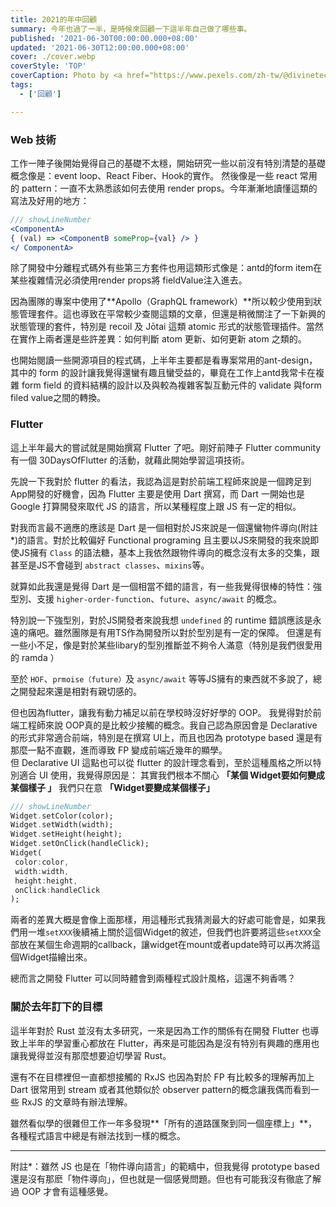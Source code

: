 ```yaml
---
title: 2021的年中回顧
summary: 今年也過了一半，是時候來回顧一下這半年自己做了哪些事。
published: '2021-06-30T00:00:00.000+08:00'
updated: '2021-06-30T12:00:00.000+08:00'
cover: ./cover.webp
coverStyle: 'TOP'
coverCaption: Photo by <a href="https://www.pexels.com/zh-tw/@divinetechygirl?utm_content=attributionCopyText&utm_medium=referral&utm_source=pexels">Christina Morillo</a> on <a href="https://www.pexels.com/zh-tw/photo/macbook-pro-1181244/?utm_content=attributionCopyText&utm_medium=referral&utm_source=pexels">Pexels</a>
tags:
  - ['回顧']

---
```


### Web 技術

工作一陣子後開始覺得自己的基礎不太穩，開始研究一些以前沒有特別清楚的基礎概念像是：event loop、React Fiber、Hook的實作。
然後像是一些 react 常用的 pattern：一直不太熟悉該如何去使用 render props。今年漸漸地讀懂這類的寫法及好用的地方：

```jsx
/// showLineNumber
<ComponentA>
{ (val) => <ComponentB someProp={val} /> }
</ ComponentA>
```

除了開發中分離程式碼外有些第三方套件也用這類形式像是：antd的form item在某些複雜情況必須使用render props將 fieldValue注入進去。

因為團隊的專案中使用了**Apollo（GraphQL framework）**所以較少使用到狀態管理套件。這也導致在平常較少查閱這類的文章，但還是稍微關注了一下新興的狀態管理的套件，特別是 recoil 及 Jōtai 這類 atomic 形式的狀態管理插件。當然在實作上兩者還是些許差異：如何判斷 atom 更新、如何更新 atom 之類的。

也開始閱讀一些開源項目的程式碼，上半年主要都是看專案常用的ant-design，其中的 form 的設計讓我覺得還蠻有趣且蠻受益的，畢竟在工作上antd我常卡在複雜 form field 的資料結構的設計以及與較為複雜客製互動元件的 validate 與form filed value之間的轉換。

### Flutter

這上半年最大的嘗試就是開始撰寫 Flutter 了吧。剛好前陣子 Flutter community 有一個 30DaysOfFlutter 的活動，就藉此開始學習這項技術。

先說一下我對於 flutter 的看法，我認為這是對於前端工程師來說是一個跨足到App開發的好機會，因為 Flutter 主要是使用 Dart 撰寫，而 Dart 一開始也是 Google 打算開發來取代 JS 的語言，所以某種程度上跟 JS 有一定的相似。

對我而言最不適應的應該是 Dart 是一個相對於JS來說是一個還蠻物件導向(附註*)的語言。對於比較偏好 Functional programing 且主要以JS來開發的我來說即使JS擁有 `Class` 的語法糖，基本上我依然跟物件導向的概念沒有太多的交集，跟甚至是JS不會碰到 `abstract classes`、`mixins`等。

就算如此我還是覺得 Dart 是一個相當不錯的語言，有一些我覺得很棒的特性：強型別、支援 `higher-order-function`、`future`、`async/await` 的概念。

特別說一下強型別，對於JS開發者來說我想 `undefined` 的 runtime 錯誤應該是永遠的痛吧。雖然團隊是有用TS作為開發所以對於型別是有一定的保障。
但還是有一些小不足，像是對於某些libary的型別推斷並不夠令人滿意（特別是我們很愛用的 ramda ）

至於 `HOF`、`prmoise（future）`及 `async/await` 等等JS擁有的東西就不多說了，總之開發起來還是相對有親切感的。

但也因為flutter，讓我有動力補足以前在學校時沒好好學的 OOP。
我覺得對於前端工程師來說 OOP真的是比較少接觸的概念。我自己認為原因會是 Declarative 的形式非常適合前端，特別是在撰寫 UI上，而且也因為 prototype based 還是有那麼一點不直觀，進而導致 FP 變成前端近幾年的顯學。  
但 Declarative UI 這點也可以從 flutter 的設計理念看到，至於這種風格之所以特別適合 UI 使用，我覺得原因是：
其實我們根本不關心 **「某個 Widget要如何變成某個樣子 」**
我們只在意 **「Widget要變成某個樣子」**

```dart
/// showLineNumber
Widget.setColor(color);
Widget.setWidth(width);
Widget.setHeight(height);
Widget.setOnClick(handleClick);
Widget(
 color:color,
 width:width,
 height:height,
 onClick:handleClick
);
```

兩者的差異大概是會像上面那樣，用這種形式我猜測最大的好處可能會是，如果我們用一堆`setXXX`後續補上關於這個Widget的敘述，但我們也許要將這些`setXXX`全部放在某個生命週期的callback，讓widget在mount或者update時可以再次將這個Widget描繪出來。

總而言之開發 Flutter 可以同時體會到兩種程式設計風格，這還不夠香嗎？

### 關於去年訂下的目標

這半年對於 Rust 並沒有太多研究，一來是因為工作的關係有在開發 Flutter 也導致上半年的學習重心都放在 Flutter，再來是可能因為是沒有特別有興趣的應用也讓我覺得並沒有那麼想要迫切學習 Rust。

還有不在目標裡但一直都想接觸的 RxJS 也因為對於 FP 有比較多的理解再加上 Dart 很常用到 stream 或者其他類似於 observer pattern的概念讓我偶而看到一些 RxJS 的文章時有辦法理解。

雖然看似學的很雜但工作一年多發現**「所有的道路匯聚到同一個座標上」**，各種程式語言中總是有辦法找到一樣的概念。

---

附註*：雖然 JS 也是在「物件導向語言」的範疇中，但我覺得 prototype based 還是沒有那麽「物件導向」，但也就是一個感覺問題。但也有可能我沒有徹底了解過 OOP 才會有這種感覺。
